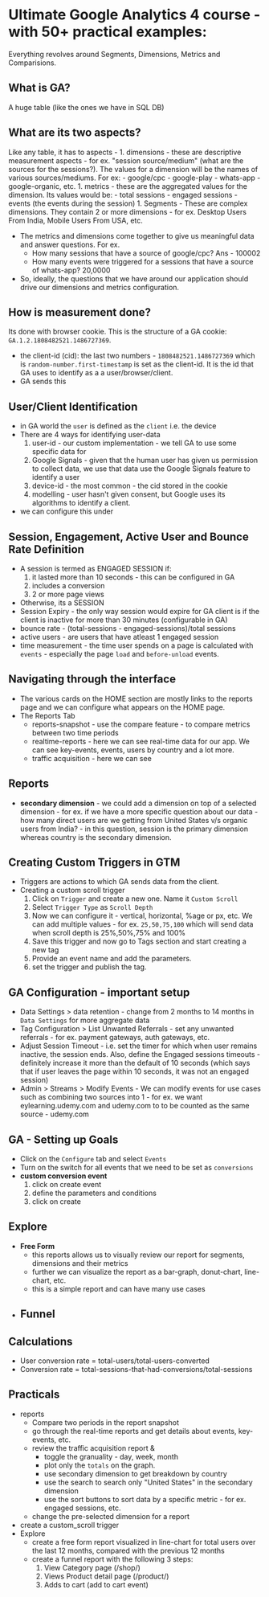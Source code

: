# Ultimate Google Analytics 4 course - with 50+ practical examples:
Everything revolves around Segments, Dimensions, Metrics and Comparisions.

## What is GA?
A huge table (like the ones we have in SQL DB)

## What are its two aspects?
Like any table, it has to aspects - 
    1. dimensions - these are descriptive measurement aspects - for ex. "session source/medium" (what are the sources for the sessions?).  The values for a dimension will be the names of various sources/mediums.  For ex:
        - google/cpc
        - google-play
        - whats-app
        - google-organic, etc.
    1. metrics - these are the aggregated values for the dimension.  Its values would be:
        - total sessions
        - engaged sessions
        - events (the events during the session)
    1. Segments - These are complex dimensions.  They contain 2 or more dimensions - for ex. Desktop Users From India, Mobile Users From USA, etc.
- The metrics and dimensions come together to give us meaningful data and answer questions.  For ex.
    - How many sessions that have a source of google/cpc? Ans - 100002
    - How many events were triggered for a sessions that have a source of whats-app? 20,0000
- So, ideally, the questions that we have around our application should drive our dimensions and metrics configuration.

## How is measurement done?
Its done with browser cookie.  This is the structure of a GA cookie: `GA.1.2.1808482521.1486727369`.
- the client-id (cid): the last two numbers - `1808482521.1486727369` which is `random-number.first-timestamp` is set as the client-id.  It is the id that GA uses to identify as a a user/browser/client.
- GA sends this 

## User/Client Identification
- in GA world the `user` is defined as the `client` i.e. the device
- There are 4 ways for identifying user-data
    1. user-id - our custom implementation - we tell GA to use some specific data for 
    1. Google Signals - given that the human user has given us permission to collect data, we use that data use the Google Signals feature to identify a user
    1. device-id - the most common - the cid stored in the cookie
    1. modelling - user hasn't given consent, but Google uses its algorithms to identify a client.
- we can configure this under 

## Session, Engagement, Active User and Bounce Rate Definition
- A session is termed as ENGAGED SESSION if:
    1. it lasted more than 10 seconds - this can be configured in GA
    1. includes a conversion
    1. 2 or more page views
- Otherwise, its a SESSION
- Session Expiry - the only way session would expire for GA client is if the client is inactive for more than 30 minutes (configurable in GA)
- bounce rate - (total-sessions - engaged-sessions)/total sessions
- active users - are users that have atleast 1 engaged session
- time measurement - the time user spends on a page is calculated with `events` - especially the page `load` and `before-unload` events.

## Navigating through the interface
- The various cards on the HOME section are mostly links to the reports page and we can configure what appears on the HOME page.
- The Reports Tab
    - reports-snapshot - use the compare feature - to compare metrics between two time periods
    - realtime-reports - here we can see real-time data for our app. We can see key-events, events, users by country and a lot more. 
    - traffic acquisition - here we can see 

## Reports
- **secondary dimension** - we could add a dimension on top of a selected dimension - for ex. if we have a more specific question about our data - how many direct users are we getting from United States v/s organic users from India? - in this question, session is the primary dimension whereas country is the secondary dimension.

## Creating Custom Triggers in GTM
- Triggers are actions to which GA sends data from the client.
- Creating a custom scroll trigger
    1. Click on `Trigger` and create a new one.  Name it `Custom Scroll`
    1. Select `Trigger Type` as `Scroll Depth`
    1. Now we can configure it - vertical, horizontal, %age or px, etc.  We can add multiple values - for ex. `25,50,75,100` which will send data when scroll depth is 25%,50%,75% and 100%
    1. Save this trigger and now go to Tags section and start creating a new tag
    1. Provide an event name and add the parameters.
    1. set the trigger and publish the tag.

## GA Configuration - important setup
- Data Settings > data retention - change  from 2 months to 14 months in `Data Settings` for more aggregate data
- Tag Configuration > List Unwanted Referrals - set any unwanted referrals - for ex. payment gateways, auth gateways, etc.
- Adjust Session Timeout - i.e. set the timer for which when user remains inactive, the session ends.  Also, define the Engaged sessions timeouts - definitely increase it more than the default of 10 seconds (which says that if user leaves the page within 10 seconds, it was not an engaged session)
- Admin > Streams > Modify Events - We can modify events for use cases such as combining two sources into 1 - for ex. we want eylearning.udemy.com and udemy.com to to be counted as the same source - udemy.com

## GA - Setting up Goals
- Click on the `Configure` tab and select `Events`
- Turn on the switch for all events that we need to be set as `conversions`
- **custom conversion event** 
    1. click on create event
    1. define the parameters and conditions
    1. click on create

##  Explore
- **Free Form** 
    - this reports allows us to visually review our report for segments, dimensions and their metrics
    - further we can visualize the report as a bar-graph, donut-chart, line-chart, etc.
    - this is a simple report and can have many use cases
- **Funnel**
    - 

## Calculations
- User conversion rate = total-users/total-users-converted
- Conversion rate = total-sessions-that-had-conversions/total-sessions

## Practicals
- reports
    - Compare two periods in the report snapshot
    - go through the real-time reports and get details about events, key-events, etc.
    - review the traffic acquisition report & 
        - toggle the granuality - day, week, month
        - plot only the `totals` on the graph.
        - use secondary dimension to get breakdown by country
        - use the search to search only "United States" in the secondary dimension
        - use the sort buttons to sort data by a specific metric - for ex. engaged sessions, etc.
    - change the pre-selected dimension for a report
- create a custom_scroll trigger
- Explore
    - create a free form report visualized in line-chart for total users over the last 12 months, compared with the previous 12 months
    - create a funnel report with the following 3 steps:
        1. View Category page (/shop/)
        1. Views Product detail page (/product/)
        1. Adds to cart (add to cart event)

